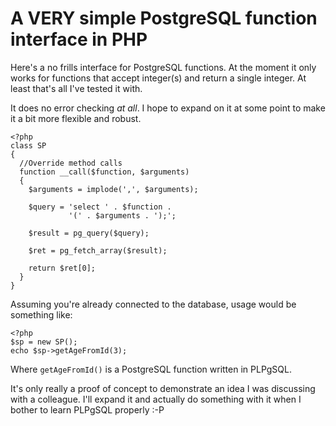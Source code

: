 # A VERY simple PostgreSQL function interface in PHP

Here's a no frills interface for PostgreSQL functions. At the moment it only works for functions that accept integer(s) and return a single integer. At least that's all I've tested it with.

It does no error checking *at all*. I hope to expand on it at some point to make it a bit more flexible and robust. 


    <?php
    class SP
    {
      //Override method calls
      function __call($function, $arguments)
      {
        $arguments = implode(',', $arguments);
    
        $query = 'select ' . $function .
                 '(' . $arguments . ');';
    
        $result = pg_query($query);
    
        $ret = pg_fetch_array($result);
    
        return $ret[0];
      }
    }
    


Assuming you're already connected to the database, usage would be something like:


    <?php
    $sp = new SP();
    echo $sp->getAgeFromId(3);


Where `getAgeFromId()` is a PostgreSQL function written in PLPgSQL.

It's only really a proof of concept to demonstrate an idea I was discussing with a colleague. I'll expand it and actually do something with it when I bother to learn PLPgSQL properly :-P